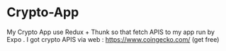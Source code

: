 # Crypto-App
My Crypto App use Redux + Thunk so that fetch APIS to my app run by Expo . I got crypto APIS via web : https://www.coingecko.com/ (get free)
